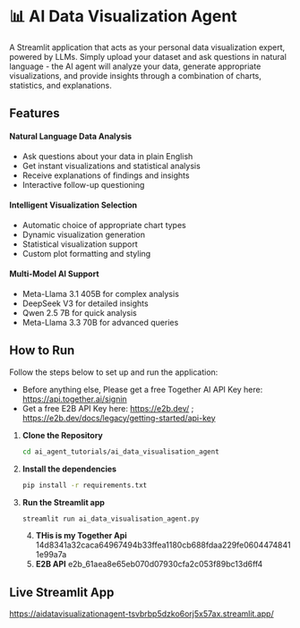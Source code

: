 # 📊 AI Data Visualization Agent
A Streamlit application that acts as your personal data visualization expert, powered by LLMs. Simply upload your dataset and ask questions in natural language - the AI agent will analyze your data, generate appropriate visualizations, and provide insights through a combination of charts, statistics, and explanations.

## Features
#### Natural Language Data Analysis
- Ask questions about your data in plain English
- Get instant visualizations and statistical analysis
- Receive explanations of findings and insights
- Interactive follow-up questioning

#### Intelligent Visualization Selection
- Automatic choice of appropriate chart types
- Dynamic visualization generation
- Statistical visualization support
- Custom plot formatting and styling

#### Multi-Model AI Support
- Meta-Llama 3.1 405B for complex analysis
- DeepSeek V3 for detailed insights
- Qwen 2.5 7B for quick analysis
- Meta-Llama 3.3 70B for advanced queries

## How to Run

Follow the steps below to set up and run the application:
- Before anything else, Please get a free Together AI API Key here: https://api.together.ai/signin
- Get a free E2B API Key here: https://e2b.dev/ ; https://e2b.dev/docs/legacy/getting-started/api-key

1. **Clone the Repository**
   ```bash
   cd ai_agent_tutorials/ai_data_visualisation_agent
   ```
2. **Install the dependencies**
    ```bash
    pip install -r requirements.txt
    ```
3. **Run the Streamlit app**
    ```bash
    streamlit run ai_data_visualisation_agent.py
    ```
    4. **THis is my Together Api**
    14d8341a32caca64967494b33ffea1180cb688fdaa229fe06044748411e99a7a
    5. **E2B API**
    e2b_61aea8e65eb070d07930cfa2c053f89bc13d6ff4
## Live Streamlit App
https://aidatavisualizationagent-tsvbrbp5dzko6orj5x57ax.streamlit.app/
